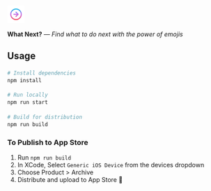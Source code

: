 ![what-next](https://raw.githubusercontent.com/samtgarson/what-next/master/app/App_Resources/iOS/Assets.xcassets/AppIcon.appiconset/icon-40.png)

**What Next?** _— Find what to do next with the power of emojis_

## Usage

``` bash
# Install dependencies
npm install

# Run locally
npm run start

# Build for distribution
npm run build
```

### To Publish to App Store

1. Run `npm run build`
2. In XCode, Select `Generic iOS Device` from the devices dropdown
3. Choose Product > Archive
4. Distribute and upload to App Store 🚀
